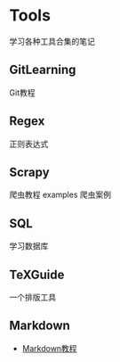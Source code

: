 # Tools
学习各种工具合集的笔记
## GitLearning
Git教程
## Regex
正则表达式
## Scrapy
爬虫教程
examples 爬虫案例
## SQL
学习数据库
## TeXGuide
一个排版工具
## Markdown
- [Markdown教程](https://markdown.com.cn/basic-syntax/)